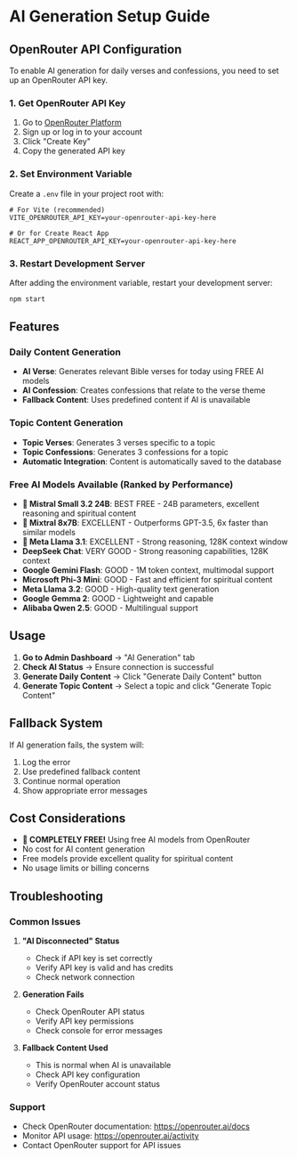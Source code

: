 # AI Generation Setup Guide

## OpenRouter API Configuration

To enable AI generation for daily verses and confessions, you need to set up an OpenRouter API key.

### 1. Get OpenRouter API Key

1. Go to [OpenRouter Platform](https://openrouter.ai/keys)
2. Sign up or log in to your account
3. Click "Create Key"
4. Copy the generated API key

### 2. Set Environment Variable

Create a `.env` file in your project root with:

```env
# For Vite (recommended)
VITE_OPENROUTER_API_KEY=your-openrouter-api-key-here

# Or for Create React App
REACT_APP_OPENROUTER_API_KEY=your-openrouter-api-key-here
```

### 3. Restart Development Server

After adding the environment variable, restart your development server:

```bash
npm start
```

## Features

### Daily Content Generation
- **AI Verse**: Generates relevant Bible verses for today using FREE AI models
- **AI Confession**: Creates confessions that relate to the verse theme
- **Fallback Content**: Uses predefined content if AI is unavailable

### Topic Content Generation
- **Topic Verses**: Generates 3 verses specific to a topic
- **Topic Confessions**: Generates 3 confessions for a topic
- **Automatic Integration**: Content is automatically saved to the database

### Free AI Models Available (Ranked by Performance)
- **🥇 Mistral Small 3.2 24B**: BEST FREE - 24B parameters, excellent reasoning and spiritual content
- **🥈 Mixtral 8x7B**: EXCELLENT - Outperforms GPT-3.5, 6x faster than similar models
- **🥉 Meta Llama 3.1**: EXCELLENT - Strong reasoning, 128K context window
- **DeepSeek Chat**: VERY GOOD - Strong reasoning capabilities, 128K context
- **Google Gemini Flash**: GOOD - 1M token context, multimodal support
- **Microsoft Phi-3 Mini**: GOOD - Fast and efficient for spiritual content
- **Meta Llama 3.2**: GOOD - High-quality text generation
- **Google Gemma 2**: GOOD - Lightweight and capable
- **Alibaba Qwen 2.5**: GOOD - Multilingual support

## Usage

1. **Go to Admin Dashboard** → "AI Generation" tab
2. **Check AI Status** → Ensure connection is successful
3. **Generate Daily Content** → Click "Generate Daily Content" button
4. **Generate Topic Content** → Select a topic and click "Generate Topic Content"

## Fallback System

If AI generation fails, the system will:
1. Log the error
2. Use predefined fallback content
3. Continue normal operation
4. Show appropriate error messages

## Cost Considerations

- **🎉 COMPLETELY FREE!** Using free AI models from OpenRouter
- No cost for AI content generation
- Free models provide excellent quality for spiritual content
- No usage limits or billing concerns

## Troubleshooting

### Common Issues

1. **"AI Disconnected" Status**
   - Check if API key is set correctly
   - Verify API key is valid and has credits
   - Check network connection

2. **Generation Fails**
   - Check OpenRouter API status
   - Verify API key permissions
   - Check console for error messages

3. **Fallback Content Used**
   - This is normal when AI is unavailable
   - Check API key configuration
   - Verify OpenRouter account status

### Support

- Check OpenRouter documentation: https://openrouter.ai/docs
- Monitor API usage: https://openrouter.ai/activity
- Contact OpenRouter support for API issues
